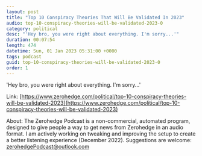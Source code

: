 ```yaml
---
layout: post
title: "Top 10 Conspiracy Theories That Will Be Validated In 2023"
audio: top-10-conspiracy-theories-will-be-validated-2023-0
category: political
desc: "'Hey bro, you were right about everything. I'm sorry...'"
duration: 00:07:54
length: 474
datetime: Sun, 01 Jan 2023 05:31:00 +0000
tags: podcast
guid: top-10-conspiracy-theories-will-be-validated-2023-0
order: 1
---
```

'Hey bro, you were right about everything. I'm sorry...'

Link: [https://www.zerohedge.com/political/top-10-conspiracy-theories-will-be-validated-2023](https://www.zerohedge.com/political/top-10-conspiracy-theories-will-be-validated-2023)

About: The Zerohedge Podcast is a non-commercial, automated program, designed to give people a way to get news from Zerohedge in an audio format.  I am actively working on tweaking and improving the setup to create a better listening experience (December 2022).  Suggestions are welcome: [zerohedgePodcast@outlook.com](mailto:zerohedgePodcast@outlook.com)